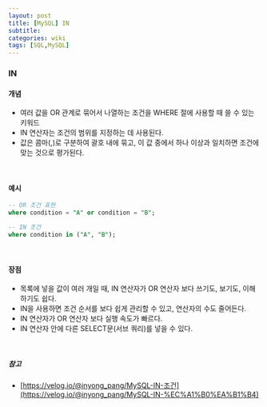 ```yaml
---
layout: post
title: [MySQL] IN
subtitle: 
categories: wiki
tags: [SQL,MySQL]
---
```


### IN

#### 개념 
- 여러 값을 OR 관계로 묶어서 나열하는 조건을 WHERE 절에 사용할 때 쓸 수 있는 키워드
-   IN 연산자는 조건의 범위를 지정하는 데 사용된다.
-   값은 콤마(,)로 구분하여 괄호 내에 묶고, 이 값 중에서 하나 이상과 일치하면 조건에 맞는 것으로 평가된다.
<br>

#### 예시
```sql
-- OR 조건 표현
where condition = "A" or condition = "B";

-- IN 조건
where condition in ("A", "B");
```
<br>

#### 장점
-   목록에 넣을 값이 여러 개일 때, IN 연산자가 OR 연산자 보다 쓰기도, 보기도, 이해하기도 쉽다.
-   IN을 사용하면 조건 순서를 보다 쉽게 관리할 수 있고, 연산자의 수도 줄어든다.
-   IN 연산자가 OR 연산자 보다 실행 속도가 빠르다.
-   IN 연산자 안에 다른 SELECT문(서브 쿼리)를 넣을 수 있다.
<br>

##### 참고
- [](https://velog.io/@inyong_pang/MySQL-IN-%EC%A1%B0%EA%B1%B4)[https://velog.io/@inyong_pang/MySQL-IN-조건](https://velog.io/@inyong_pang/MySQL-IN-%EC%A1%B0%EA%B1%B4)
